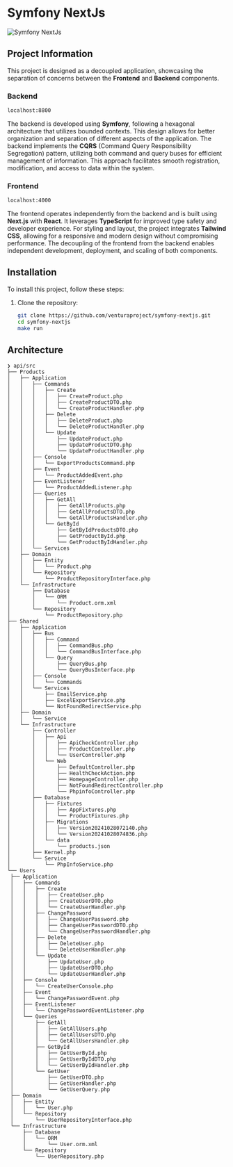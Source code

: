 # Symfony NextJs

![Symfony NextJs](https://i.ibb.co/hBgv0X8/symfony-project.png)

## Project Information

This project is designed as a decoupled application, showcasing the separation of concerns between the **Frontend** and **Backend** components.

### Backend
```bash
localhost:8800
```

The backend is developed using **Symfony**, following a hexagonal architecture that utilizes bounded contexts. This design allows for better organization and separation of different aspects of the application. The backend implements the **CQRS** (Command Query Responsibility Segregation) pattern, utilizing both command and query buses for efficient management of information. This approach facilitates smooth registration, modification, and access to data within the system.

### Frontend
```bash
localhost:4000
```

The frontend operates independently from the backend and is built using **Next.js** with **React**. It leverages **TypeScript** for improved type safety and developer experience. For styling and layout, the project integrates **Tailwind CSS**, allowing for a responsive and modern design without compromising performance. The decoupling of the frontend from the backend enables independent development, deployment, and scaling of both components.



## Installation

To install this project, follow these steps:

1. Clone the repository:
   ```bash
   git clone https://github.com/venturaproject/symfony-nextjs.git
   cd symfony-nextjs
   make run


## Architecture
   ```
❯ api/src
├── Products
│   ├── Application
│   │   ├── Commands
│   │   │   ├── Create
│   │   │   │   ├── CreateProduct.php
│   │   │   │   ├── CreateProductDTO.php
│   │   │   │   └── CreateProductHandler.php
│   │   │   ├── Delete
│   │   │   │   ├── DeleteProduct.php
│   │   │   │   └── DeleteProductHandler.php
│   │   │   └── Update
│   │   │       ├── UpdateProduct.php
│   │   │       ├── UpdateProductDTO.php
│   │   │       └── UpdateProductHandler.php
│   │   ├── Console
│   │   │   └── ExportProductsCommand.php
│   │   ├── Event
│   │   │   └── ProductAddedEvent.php
│   │   ├── EventListener
│   │   │   └── ProductAddedListener.php
│   │   ├── Queries
│   │   │   ├── GetAll
│   │   │   │   ├── GetAllProducts.php
│   │   │   │   ├── GetAllProductsDTO.php
│   │   │   │   └── GetAllProductsHandler.php
│   │   │   └── GetById
│   │   │       ├── GetByIdProductsDTO.php
│   │   │       ├── GetProductById.php
│   │   │       └── GetProductByIdHandler.php
│   │   └── Services
│   ├── Domain
│   │   ├── Entity
│   │   │   └── Product.php
│   │   └── Repository
│   │       └── ProductRepositoryInterface.php
│   └── Infrastructure
│       ├── Database
│       │   └── ORM
│       │       └── Product.orm.xml
│       └── Repository
│           └── ProductRepository.php
├── Shared
│   ├── Application
│   │   ├── Bus
│   │   │   ├── Command
│   │   │   │   ├── CommandBus.php
│   │   │   │   └── CommandBusInterface.php
│   │   │   └── Query
│   │   │       ├── QueryBus.php
│   │   │       └── QueryBusInterface.php
│   │   ├── Console
│   │   │   └── Commands
│   │   └── Services
│   │       ├── EmailService.php
│   │       ├── ExcelExportService.php
│   │       └── NotFoundRedirectService.php
│   ├── Domain
│   │   └── Service
│   └── Infrastructure
│       ├── Controller
│       │   ├── Api
│       │   │   ├── ApiCheckController.php
│       │   │   ├── ProductController.php
│       │   │   └── UserController.php
│       │   └── Web
│       │       ├── DefaultController.php
│       │       ├── HealthCheckAction.php
│       │       ├── HomepageController.php
│       │       ├── NotFoundRedirectController.php
│       │       └── PhpinfoController.php
│       ├── Database
│       │   ├── Fixtures
│       │   │   ├── AppFixtures.php
│       │   │   └── ProductFixtures.php
│       │   ├── Migrations
│       │   │   ├── Version20241028072140.php
│       │   │   └── Version20241028074836.php
│       │   └── data
│       │       └── products.json
│       ├── Kernel.php
│       └── Service
│           └── PhpInfoService.php
└── Users
    ├── Application
    │   ├── Commands
    │   │   ├── Create
    │   │   │   ├── CreateUser.php
    │   │   │   ├── CreateUserDTO.php
    │   │   │   └── CreateUserHandler.php
    │   │   ├── ChangePassword
    │   │   │   ├── ChangeUserPassword.php
    │   │   │   ├── ChangeUserPasswordDTO.php
    │   │   │   └── ChangeUserPasswordHandler.php
    │   │   ├── Delete
    │   │   │   ├── DeleteUser.php
    │   │   │   └── DeleteUserHandler.php
    │   │   └── Update
    │   │       ├── UpdateUser.php
    │   │       ├── UpdateUserDTO.php
    │   │       └── UpdateUserHandler.php
    │   ├── Console
    │   │   └── CreateUserConsole.php
    │   ├── Event
    │   │   └── ChangePasswordEvent.php
    │   ├── EventListener
    │   │   └── ChangePasswordEventListener.php
    │   └── Queries
    │       ├── GetAll
    │       │   ├── GetAllUsers.php
    │       │   ├── GetAllUsersDTO.php
    │       │   └── GetAllUsersHandler.php
    │       ├── GetById
    │       │   ├── GetUserById.php
    │       │   ├── GetUserByIdDTO.php
    │       │   └── GetUserByIdHandler.php
    │       └── GetUser
    │           ├── GetUserDTO.php
    │           ├── GetUserHandler.php
    │           └── GetUserQuery.php
    ├── Domain
    │   ├── Entity
    │   │   └── User.php
    │   └── Repository
    │       └── UserRepositoryInterface.php
    └── Infrastructure
        ├── Database
        │   └── ORM
        │       └── User.orm.xml
        └── Repository
            └── UserRepository.php